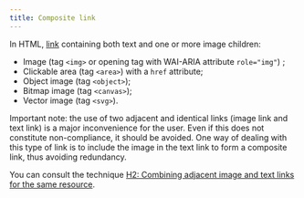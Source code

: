 ```yaml
---
title: Composite link
---
```


In HTML, [link](#link) containing both text and one or more image children:

- Image (tag `<img>` or opening tag with WAI-ARIA attribute `role="img"`) ;
- Clickable area (tag `<area>`) with a `href` attribute;
- Object image (tag `<object>`);
- Bitmap image (tag `<canvas>`);
- Vector image (tag `<svg>`).

Important note: the use of two adjacent and identical links (image link and text link) is a major inconvenience for the user. Even if this does not constitute non-compliance, it should be avoided. One way of dealing with this type of link is to include the image in the text link to form a composite link, thus avoiding redundancy.

You can consult the technique <span lang="en">[H2: Combining adjacent image and text links for the same resource](https://www.w3.org/WAI/WCAG21/Techniques/html/H2)</span>.
